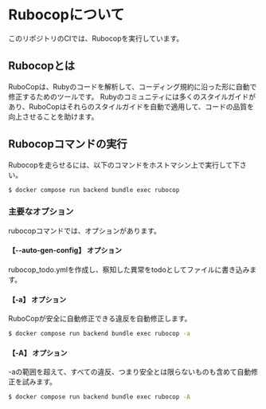# Rubocopについて
このリポジトリのCIでは、Rubocopを実行しています。
## Rubocopとは
RuboCopは、Rubyのコードを解析して、コーディング規約に沿った形に自動で修正するためのツールです。
Rubyのコミュニティには多くのスタイルガイドがあり、RuboCopはそれらのスタイルガイドを自動で適用して、コードの品質を向上させることを助けます。


## Rubocopコマンドの実行
Rubocopを走らせるには、以下のコマンドをホストマシン上で実行して下さい。
```bash
$ docker compose run backend bundle exec rubocop
```

### 主要なオプション
rubocopコマンドでは、オプションがあります。

#### 【--auto-gen-config】 オプション
rubocop_todo.ymlを作成し、察知した異常をtodoとしてファイルに書き込みます。

#### 【-a】 オプション
RuboCopが安全に自動修正できる違反を自動修正します。
```bash
$ docker compose run backend bundle exec rubocop -a
```

#### 【-A】 オプション
-aの範囲を超えて、すべての違反、つまり安全とは限らないものも含めて自動修正を試みます。
```bash
$ docker compose run backend bundle exec rubocop -A
```
